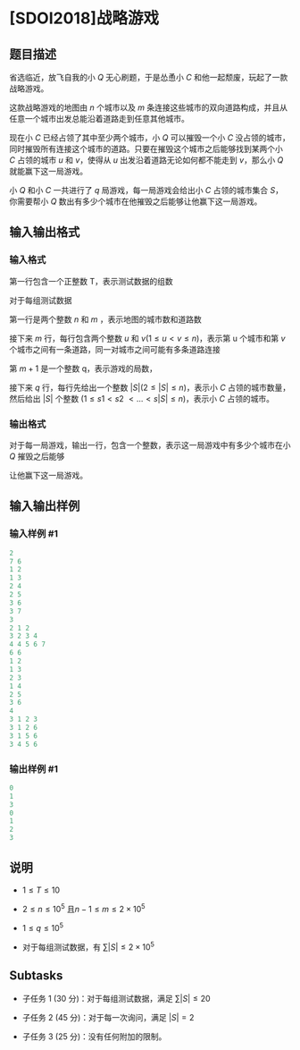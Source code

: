 # [SDOI2018]战略游戏

## 题目描述

省选临近，放飞自我的小 $Q$ 无心刷题，于是怂恿小 $C$ 和他一起颓废，玩起了一款战略游戏。

这款战略游戏的地图由 $n$ 个城市以及 $m$ 条连接这些城市的双向道路构成，并且从任意一个城市出发总能沿着道路走到任意其他城市。

现在小 $C$ 已经占领了其中至少两个城市，小 $Q$ 可以摧毁一个小 $C$ 没占领的城市，同时摧毁所有连接这个城市的道路。只要在摧毁这个城市之后能够找到某两个小 $C$ 占领的城市 $u$ 和 $v$，使得从 $u$ 出发沿着道路无论如何都不能走到 $v$，那么小 $Q$ 就能赢下这一局游戏。

小 $Q$ 和小 $C$ 一共进行了 $q$ 局游戏，每一局游戏会给出小 $C$ 占领的城市集合 $S$，你需要帮小 $Q$ 数出有多少个城市在他摧毁之后能够让他赢下这一局游戏。

## 输入输出格式

### 输入格式

第一行包含一个正整数 T，表示测试数据的组数

对于每组测试数据

第一行是两个整数 $n$ 和 $m$ ，表示地图的城市数和道路数

接下来 $m$ 行，每行包含两个整数 $u$ 和 $v (1 ≤ u < v ≤ n)$，表示第 u 个城市和第 $v$ 个城市之间有一条道路，同一对城市之间可能有多条道路连接

第 $m + 1$ 是一个整数 q，表示游戏的局数，

接下来 $q$ 行，每行先给出一个整数 $|S| (2 ≤ |S| ≤ n)$，表示小 $C$ 占领的城市数量，然后给出 $|S|$ 个整数 $(1 ≤ s1 < s2$ $< ... <s|S| ≤ n)$，表示小 $C$ 占领的城市。

### 输出格式

对于每一局游戏，输出一行，包含一个整数，表示这一局游戏中有多少个城市在小 $Q$ 摧毁之后能够

让他赢下这一局游戏。

## 输入输出样例

### 输入样例 #1

```cpp
2
7 6
1 2
1 3
2 4
2 5
3 6
3 7
3
2 1 2
3 2 3 4
4 4 5 6 7
6 6
1 2
1 3
2 3
1 4
2 5
3 6
4
3 1 2 3
3 1 2 6
3 1 5 6
3 4 5 6

```
### 输出样例 #1

```cpp
0
1
3
0
1
2
3
```


## 说明

- $1 ≤ T ≤ 10$

- $2 ≤ n ≤ 10^5$ 且$n-1≤m≤2×10^5$

- $1 ≤ q ≤ 10^5$

- 对于每组测试数据，有 $∑|S| ≤ 2 × 10^5$

## Subtasks

- 子任务 1 (30 分)：对于每组测试数据，满足 $∑|S| ≤ 20$

- 子任务 2 (45 分)：对于每一次询问，满足 $|S| = 2$

- 子任务 3 (25 分)：没有任何附加的限制。

